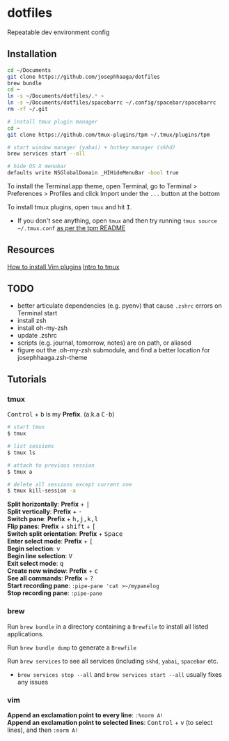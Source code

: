 # dotfiles
Repeatable dev environment config

## Installation
```bash
cd ~/Documents
git clone https://github.com/josephhaaga/dotfiles
brew bundle
cd ~
ln -s ~/Documents/dotfiles/.* ~
ln -s ~/Documents/dotfiles/spacebarrc ~/.config/spacebar/spacebarrc
rm -rf ~/.git

# install tmux plugin manager
cd ~
git clone https://github.com/tmux-plugins/tpm ~/.tmux/plugins/tpm

# start window manager (yabai) + hotkey manager (skhd)
brew services start --all

# hide OS X menubar
defaults write NSGlobalDomain _HIHideMenuBar -bool true
```

To install the Terminal.app theme, open Terminal, go to Terminal > Preferences > Profiles and click Import under the `...` button at the bottom

To install tmux plugins, open `tmux` and hit <kbd>I</kbd>.
* If you don't see anything, open `tmux` and then try running `tmux source ~/.tmux.conf` [as per the tpm README](https://github.com/tmux-plugins/tpm/blob/b699a7e01c253ffb7818b02d62bce24190ec1019/README.md?plain=1#L39)


## Resources
[How to install Vim plugins](https://linuxhint.com/vim_install_plugins/)
[Intro to tmux](https://www.hamvocke.com/blog/a-quick-and-easy-guide-to-tmux/)

## TODO
- better articulate dependencies (e.g. pyenv) that cause `.zshrc` errors on Terminal start
- install zsh
- install oh-my-zsh
- update .zshrc
- scripts (e.g. journal, tomorrow, notes) are on path, or aliased
- figure out the .oh-my-zsh submodule, and find a better location for josephhaaga.zsh-theme 


## Tutorials
### tmux
<kbd>Control</kbd> + <kbd>b</kbd> is my **Prefix**. (a.k.a <kbd>C-b</kbd>)

```bash
# start tmux
$ tmux

# list sessions
$ tmux ls

# attach to previous session
$ tmux a  

# delete all sessions except current one
$ tmux kill-session -a
```

**Split horizontally**: **Prefix** + <kbd>|</kbd>  
**Split vertically**: **Prefix** + <kbd>-</kbd>  
**Switch pane**: **Prefix** + <kbd>h,j,k,l</kbd>  
**Flip panes**: **Prefix** + <kbd>shift</kbd> + <kbd>[</kbd>  
**Switch split orientation**: **Prefix** + <kbd>Space</kbd>  
**Enter select mode**: **Prefix** + <kbd>[</kbd>  
**Begin selection**: <kbd>v</kbd>  
**Begin line selection**: <kbd>V</kbd>  
**Exit select mode**: <kbd>q</kbd>  
**Create new window**: **Prefix** + <kbd>c</kbd>  
**See all commands**: **Prefix** + <kbd>?</kbd>  
**Start recording pane**: `:pipe-pane 'cat >~/mypanelog`  
**Stop recording pane**: `:pipe-pane`  
 
### brew
Run `brew bundle` in a directory containing a `Brewfile` to install all listed applications.  

Run `brew bundle dump` to generate a `Brewfile`  

Run `brew services` to see all services (including `skhd`, `yabai`, `spacebar` etc.  
* `brew services stop --all` and `brew services start --all` usually fixes any issues  

### vim
**Append an exclamation point to every line**: `:%norm A!`  
**Append an exclamation point to selected lines**: <kbd>Control</kbd> + <kbd>v</kbd> (to select lines), and then `:norm A!`  
